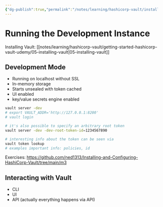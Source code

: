 ```yaml
---
{"dg-publish":true,"permalink":"/notes/learning/hashicorp-vault/installing-and-configuring-hashicorp-vault/03-running-the-development-instance/","dgHomeLink":true,"dgPassFrontmatter":false}
---
```


# Running the Development Instance

Installing Vault: [[notes/learning/hashicorp-vault/getting-started-hashicorp-vault-udemy/05-installing-vault|05-installing-vault]]

## Development Mode

- Running on localhost without SSL
- In-memory storage
- Starts unsealed with token cached
- UI enabled
- key/value secrets engine enabled


```bash
vault server -dev
# export VAULT_ADDR='http://127.0.0.1:8200'
# vault login

# it's also possible to specify an arbitrary root token
vault server -dev -dev-root-token-id=1234567890

# interesting info about the token can be seen via
vault token lookup
# examples important info: policies, id
```

Exercises: <https://github.com/ned1313/Installing-and-Configuring-HashiCorp-Vault/tree/main/m3>


## Interacting with Vault

- CLI
- UI
- API (actually everything happens via API)


